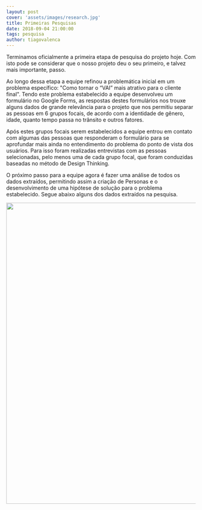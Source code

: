 ```yaml
---
layout: post
cover: 'assets/images/research.jpg'
title: Primeiras Pesquisas
date: 2018-09-04 21:00:00
tags: pesquisa
author: tiagovalenca
---
```


<p>Terminamos oficialmente a primeira etapa de pesquisa do projeto hoje. Com isto pode se considerar
que o nosso projeto deu o seu primeiro, e talvez mais importante, passo. </p>
<p>Ao longo dessa etapa a equipe refinou a problemática inicial em um problema específico: "Como tornar o “VAI” mais atrativo para
o cliente final". Tendo este problema estabelecido a equipe desenvolveu um formulário no Google Forms, as respostas destes formulários
nos trouxe alguns dados de grande relevância para o projeto que nos permitiu separar as pessoas em 6 grupos focais,
de acordo com a identidade de gênero, idade, quanto tempo passa no trânsito e outros fatores.</p>
<p>Após estes grupos focais serem estabelecidos a equipe entrou em contato com algumas das pessoas que responderam o formulário
para se aprofundar mais ainda no entendimento do problema do ponto de vista dos usuários. Para isso foram realizadas entrevistas
com as pessoas selecionadas, pelo menos uma de cada grupo focal, que foram conduzidas baseadas no método de Design Thinking.</p>
<p>O próximo passo para a equipe agora é fazer uma análise de todos os dados extraídos, permitindo assim a criação de Personas e o
desenvolvimento de uma hipótese de solução para o problema estabelecido. Segue abaixo alguns dos dados extraídos na pesquisa.</p>

<img src="https://raw.githubusercontent.com/tiagovalenca/Storm-Petrel/master/assets/images/dados-pesquisa.png" width="800">
